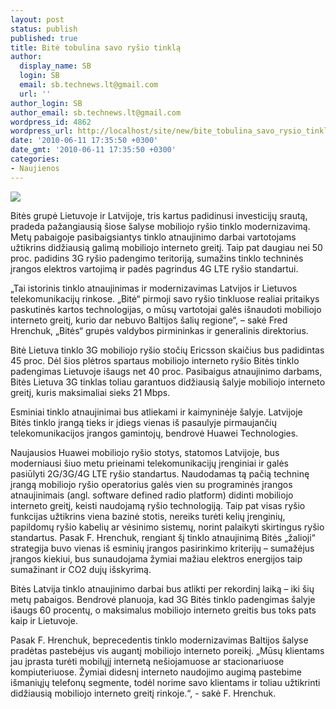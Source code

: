 ```yaml
---
layout: post
status: publish
published: true
title: Bitė tobulina savo ryšio tinklą
author:
  display_name: SB
  login: SB
  email: sb.technews.lt@gmail.com
  url: ''
author_login: SB
author_email: sb.technews.lt@gmail.com
wordpress_id: 4862
wordpress_url: http://localhost/site/new/bite_tobulina_savo_rysio_tinkla/
date: '2010-06-11 17:35:50 +0300'
date_gmt: '2010-06-11 17:35:50 +0300'
categories:
- Naujienos
---
```

<div class="imgright"><img src="http://www.part.lt/img/617acaa21ac232bcf2ac084e0b25049b879.jpg"  /></div>
<p>Bitės grupė Lietuvoje ir Latvijoje, tris kartus padidinusi investicijų srautą, pradeda pažangiausią šiose šalyse mobiliojo ryšio tinklo modernizavimą. Metų pabaigoje pasibaigsiantys tinklo atnaujinimo darbai vartotojams užtikrins didžiausią galimą mobiliojo interneto greitį. Taip pat daugiau nei 50 proc. padidins 3G ryšio padengimo teritoriją, sumažins tinklo techninės įrangos elektros vartojimą ir padės pagrindus 4G LTE ryšio standartui. </p>
<p>„Tai istorinis tinklo atnaujinimas ir modernizavimas Latvijos ir Lietuvos telekomunikacijų rinkose. „Bitė“ pirmoji savo ryšio tinkluose realiai pritaikys paskutinės kartos technologijas, o mūsų vartotojai galės išnaudoti mobiliojo interneto greitį, kurio dar nebuvo Baltijos šalių regione“, – sakė Fred Hrenchuk, „Bitės“ grupės valdybos pirmininkas ir generalinis direktorius. </p>
<p>Bitė Lietuva tinklo 3G mobiliojo ryšio stočių Ericsson skaičius bus padidintas 45 proc. Dėl šios plėtros spartaus mobiliojo interneto ryšio Bitės tinklo padengimas Lietuvoje išaugs net 40 proc. Pasibaigus atnaujinimo darbams, Bitės Lietuva 3G tinklas toliau garantuos didžiausią šalyje mobiliojo interneto greitį, kuris maksimaliai sieks 21 Mbps. </p>
<p>Esminiai tinklo atnaujinimai bus atliekami ir kaimyninėje šalyje. Latvijoje Bitės tinklo įrangą tieks ir įdiegs vienas iš pasaulyje pirmaujančių  telekomunikacijos įrangos gamintojų, bendrovė Huawei Technologies. </p>
<p>Naujausios Huawei mobiliojo ryšio stotys, statomos Latvijoje, bus moderniausi šiuo metu prieinami telekomunikacijų įrenginiai ir galės pasiūlyti 2G/3G/4G LTE ryšio standartus. Naudodamas tą pačią techninę įrangą  mobiliojo ryšio operatorius galės vien su programinės įrangos atnaujinimais (angl. software defined radio platform) didinti mobiliojo interneto greitį, keisti naudojamą ryšio technologiją. Taip pat visas ryšio funkcijas užtikrins viena bazinė stotis, nereiks turėti kelių įrenginių, papildomų ryšio kabelių ar vėsinimo sistemų, norint palaikyti skirtingus ryšio standartus. Pasak F. Hrenchuk, rengiant šį tinklo atnaujinimą Bitės „žalioji“ strategija buvo vienas iš esminių įrangos pasirinkimo kriterijų – sumažėjus įrangos kiekiui, bus sunaudojama žymiai mažiau elektros energijos taip sumažinant ir CO2 dujų išskyrimą. </p>
<p>Bitės Latvija tinklo atnaujinimo darbai bus atlikti per rekordinį laiką – iki šių metų pabaigos. Bendrovė planuoja, kad 3G Bitės tinklo padengimas šalyje išaugs 60 procentų, o maksimalus mobiliojo interneto greitis bus toks pats kaip ir Lietuvoje. </p>
<p>Pasak F. Hrenchuk, beprecedentis tinklo modernizavimas Baltijos šalyse pradėtas pastebėjus vis augantį mobiliojo interneto poreikį. „Mūsų klientams jau įprasta turėti mobilųjį internetą nešiojamuose ar stacionariuose kompiuteriuose. Žymiai didesnį interneto naudojimo augimą pastebime išmaniųjų telefonų segmente, todėl norime savo klientams ir toliau užtikrinti didžiausią mobiliojo interneto greitį rinkoje.“, - sakė F. Hrenchuk. </p>
